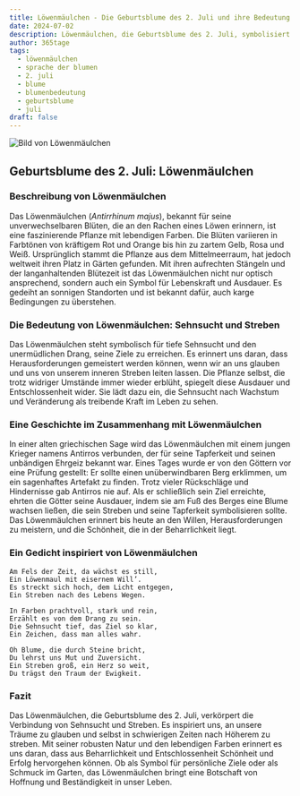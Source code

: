 ```yaml
---
title: Löwenmäulchen - Die Geburtsblume des 2. Juli und ihre Bedeutung
date: 2024-07-02
description: Löwenmäulchen, die Geburtsblume des 2. Juli, symbolisiert Sehnsucht und Streben. Erfahre mehr über ihre Geschichte, Bedeutung und Symbolik in der Sprache der Blumen.
author: 365tage
tags:
  - löwenmäulchen
  - sprache der blumen
  - 2. juli
  - blume
  - blumenbedeutung
  - geburtsblume
  - juli
draft: false
---
```


![Bild von Löwenmäulchen](https://cdn.pixabay.com/photo/2012/03/02/00/37/snapdragon-20809_1280.jpg#center)


## Geburtsblume des 2. Juli: Löwenmäulchen

### Beschreibung von Löwenmäulchen

Das Löwenmäulchen (_Antirrhinum majus_), bekannt für seine unverwechselbaren Blüten, die an den Rachen eines Löwen erinnern, ist eine faszinierende Pflanze mit lebendigen Farben. Die Blüten variieren in Farbtönen von kräftigem Rot und Orange bis hin zu zartem Gelb, Rosa und Weiß. Ursprünglich stammt die Pflanze aus dem Mittelmeerraum, hat jedoch weltweit ihren Platz in Gärten gefunden. Mit ihren aufrechten Stängeln und der langanhaltenden Blütezeit ist das Löwenmäulchen nicht nur optisch ansprechend, sondern auch ein Symbol für Lebenskraft und Ausdauer. Es gedeiht an sonnigen Standorten und ist bekannt dafür, auch karge Bedingungen zu überstehen.

### Die Bedeutung von Löwenmäulchen: Sehnsucht und Streben

Das Löwenmäulchen steht symbolisch für tiefe Sehnsucht und den unermüdlichen Drang, seine Ziele zu erreichen. Es erinnert uns daran, dass Herausforderungen gemeistert werden können, wenn wir an uns glauben und uns von unserem inneren Streben leiten lassen. Die Pflanze selbst, die trotz widriger Umstände immer wieder erblüht, spiegelt diese Ausdauer und Entschlossenheit wider. Sie lädt dazu ein, die Sehnsucht nach Wachstum und Veränderung als treibende Kraft im Leben zu sehen.

### Eine Geschichte im Zusammenhang mit Löwenmäulchen

In einer alten griechischen Sage wird das Löwenmäulchen mit einem jungen Krieger namens Antirros verbunden, der für seine Tapferkeit und seinen unbändigen Ehrgeiz bekannt war. Eines Tages wurde er von den Göttern vor eine Prüfung gestellt: Er sollte einen unüberwindbaren Berg erklimmen, um ein sagenhaftes Artefakt zu finden. Trotz vieler Rückschläge und Hindernisse gab Antirros nie auf. Als er schließlich sein Ziel erreichte, ehrten die Götter seine Ausdauer, indem sie am Fuß des Berges eine Blume wachsen ließen, die sein Streben und seine Tapferkeit symbolisieren sollte. Das Löwenmäulchen erinnert bis heute an den Willen, Herausforderungen zu meistern, und die Schönheit, die in der Beharrlichkeit liegt.

### Ein Gedicht inspiriert von Löwenmäulchen

```
Am Fels der Zeit, da wächst es still,  
Ein Löwenmaul mit eisernem Will’.  
Es streckt sich hoch, dem Licht entgegen,  
Ein Streben nach des Lebens Wegen.  

In Farben prachtvoll, stark und rein,  
Erzählt es von dem Drang zu sein.  
Die Sehnsucht tief, das Ziel so klar,  
Ein Zeichen, dass man alles wahr.  

Oh Blume, die durch Steine bricht,  
Du lehrst uns Mut und Zuversicht.  
Ein Streben groß, ein Herz so weit,  
Du trägst den Traum der Ewigkeit.  
```

### Fazit

Das Löwenmäulchen, die Geburtsblume des 2. Juli, verkörpert die Verbindung von Sehnsucht und Streben. Es inspiriert uns, an unsere Träume zu glauben und selbst in schwierigen Zeiten nach Höherem zu streben. Mit seiner robusten Natur und den lebendigen Farben erinnert es uns daran, dass aus Beharrlichkeit und Entschlossenheit Schönheit und Erfolg hervorgehen können. Ob als Symbol für persönliche Ziele oder als Schmuck im Garten, das Löwenmäulchen bringt eine Botschaft von Hoffnung und Beständigkeit in unser Leben.